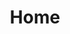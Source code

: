 ---
home: true
layout: BlogHome
hero: true
title: "Home"
heroText: "AiCell: AI全栈知识体系"
tagline: "成为未来世界的幸存者"
heroImage: "/logo.png"
bgImage: "/bg/bg5.png"
heroFullScreen: true
---